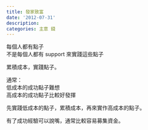 ```yaml
---
title: 發家致富
date: '2012-07-31'
description:
categories: 主意 錢
---
```

   
每個人都有點子   
不是每個人都有 support 來實踐這些點子   
   
累積成本，實踐點子。   
   
通常：   
低成本的成功點子難想   
高成本的成功點子比較好發揮   
   
先實踐低成本的點子，累積成本，再來實作高成本的點子。   
   
有了成功經驗可以說嘴，通常比較容易募集資金。   

